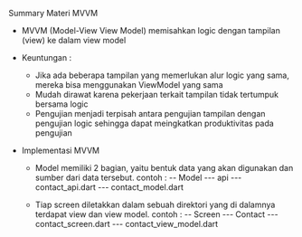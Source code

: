 Summary Materi MVVM

* MVVM (Model-View View Model) memisahkan logic dengan tampilan (view) ke dalam view model
* Keuntungan :
    - Jika ada beberapa tampilan yang memerlukan alur logic yang sama, mereka bisa menggunakan ViewModel yang sama
    - Mudah dirawat karena pekerjaan terkait tampilan tidak tertumpuk bersama logic
    - Pengujian menjadi terpisah antara pengujian tampilan dengan pengujian logic sehingga dapat meingkatkan produktivitas pada pengujian 

* Implementasi MVVM 
    - Model memiliki 2 bagian, yaitu bentuk data yang akan digunakan dan sumber dari data tersebut. contoh :
    -- Model
    --- api
        --- contact_api.dart
    --- contact_model.dart

    - Tiap screen diletakkan dalam sebuah direktori yang di dalamnya terdapat view dan view model. contoh :
    -- Screen
    --- Contact
        --- contact_screen.dart
        --- contact_view_model.dart
    


